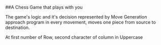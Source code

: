 ##A Chess Game that plays with you

The game's logic and it's decision represented by Move Generation approach
program in every movement, moves one piece from source to destination.

At first number of Row, second character of column in Uppercase
